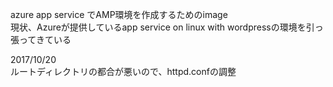 azure app service でAMP環境を作成するためのimage  
現状、Azureが提供しているapp service on linux with wordpressの環境を引っ張ってきている  

2017/10/20  
ルートディレクトリの都合が悪いので、httpd.confの調整